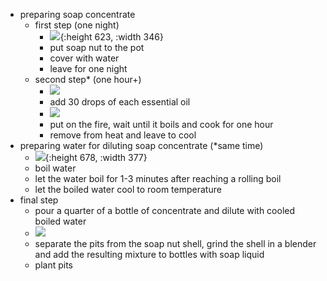 - preparing soap concentrate
	- first step (one night)
		- ![](https://peach-geographical-bat-397.mypinata.cloud/ipfs/bafybeidcfkrssbjf3u3g5qvstr6tubdcyeqyych5vrazg7pft6dv5inugm){:height 623, :width 346}
		- put soap nut to the pot
		- cover with water
		- leave for one night
	- second step* (one hour+)
		- ![](https://peach-geographical-bat-397.mypinata.cloud/ipfs/bafybeiaz5f26thqebn33fdsttycae7pmus3c6bi22ulbagcots6rzknec4)
		- add 30 drops of each essential oil
		- ![](https://peach-geographical-bat-397.mypinata.cloud/ipfs/bafybeiawgds3yvk7zpyqhkbunpvroo5ojgszgu2qyecpgjodyq23x7vzje)
		- put on the fire, wait until it boils and cook for one hour
		- remove from heat and leave to cool
- preparing water for diluting soap concentrate (*same time)
	- ![](https://peach-geographical-bat-397.mypinata.cloud/ipfs/bafybeiejpuqm6tvxk7ausf45ap6u6cbc24a2yty52lm7ttzvpcjuhge3nq){:height 678, :width 377}
	- boil water
	- let the water boil for 1-3 minutes after reaching a rolling boil
	- let the boiled water cool to room temperature
- final step
	- pour a quarter of a bottle of concentrate and dilute with cooled boiled water
	- ![](https://peach-geographical-bat-397.mypinata.cloud/ipfs/bafybeig2cuuu76uu6fuc3deezhvivkufe3n4medwx2rj4wyvwymasf6w44)
	- separate the pits from the soap nut shell, grind the shell in a blender and add the resulting mixture to bottles with soap liquid
	- plant pits